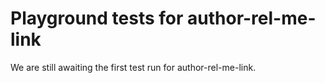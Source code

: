 # Playground tests for author-rel-me-link
We are still awaiting the first test run for author-rel-me-link.
